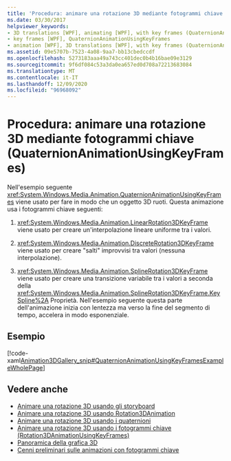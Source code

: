 ```yaml
---
title: 'Procedura: animare una rotazione 3D mediante fotogrammi chiave (QuaternionAnimationUsingKeyFrames)'
ms.date: 03/30/2017
helpviewer_keywords:
- 3D translations [WPF], animating [WPF], with key frames (QuaternionAnimationUsingKeyFrames)
- key frames [WPF], QuaternionAnimationUsingKeyFrames
- animation [WPF], 3D translations [WPF], with key frames (QuaternionAnimationUsingKeyFrames)
ms.assetid: 09e5707b-7523-4a08-9aa7-bb13cbedccdf
ms.openlocfilehash: 5273183aaa49a743cc401dec0b4b16bae09e3129
ms.sourcegitcommit: 9f6df084c53a3da0ea657ed0d708a72213683084
ms.translationtype: MT
ms.contentlocale: it-IT
ms.lasthandoff: 12/09/2020
ms.locfileid: "96968092"
---
```

# <a name="how-to-animate-a-3d-rotation-using-key-frames-quaternionanimationusingkeyframes"></a>Procedura: animare una rotazione 3D mediante fotogrammi chiave (QuaternionAnimationUsingKeyFrames)
Nell'esempio seguente <xref:System.Windows.Media.Animation.QuaternionAnimationUsingKeyFrames> viene usato per fare in modo che un oggetto 3D ruoti. Questa animazione usa i fotogrammi chiave seguenti:  
  
1. <xref:System.Windows.Media.Animation.LinearRotation3DKeyFrame> viene usato per creare un'interpolazione lineare uniforme tra i valori.  
  
2. <xref:System.Windows.Media.Animation.DiscreteRotation3DKeyFrame> viene usato per creare "salti" improvvisi tra valori (nessuna interpolazione).  
  
3. <xref:System.Windows.Media.Animation.SplineRotation3DKeyFrame> viene usato per creare una transizione variabile tra i valori a seconda della <xref:System.Windows.Media.Animation.SplineRotation3DKeyFrame.KeySpline%2A> Proprietà. Nell'esempio seguente questa parte dell'animazione inizia con lentezza ma verso la fine del segmento di tempo, accelera in modo esponenziale.  
  
## <a name="example"></a>Esempio  
 [!code-xaml[Animation3DGallery_snip#QuaternionAnimationUsingKeyFramesExampleWholePage](~/samples/snippets/csharp/VS_Snippets_Wpf/Animation3DGallery_snip/CS/QuaternionAnimationUsingKeyFramesExample.xaml#quaternionanimationusingkeyframesexamplewholepage)]  
  
## <a name="see-also"></a>Vedere anche

- [Animare una rotazione 3D usando gli storyboard](how-to-animate-a-3-d-rotation-using-storyboards.md)
- [Animare una rotazione 3D usando Rotation3DAnimation](how-to-animate-a-3-d-rotation-using-rotation3danimation.md)
- [Animare una rotazione 3D usando i quaternioni](how-to-animate-a-3-d-rotation-using-quaternions.md)
- [Animare una rotazione 3D usando i fotogrammi chiave (Rotation3DAnimationUsingKeyFrames)](how-to-animate-a-3-d-rotation-using-key-frames.md)
- [Panoramica della grafica 3D](3-d-graphics-overview.md)
- [Cenni preliminari sulle animazioni con fotogrammi chiave](key-frame-animations-overview.md)
